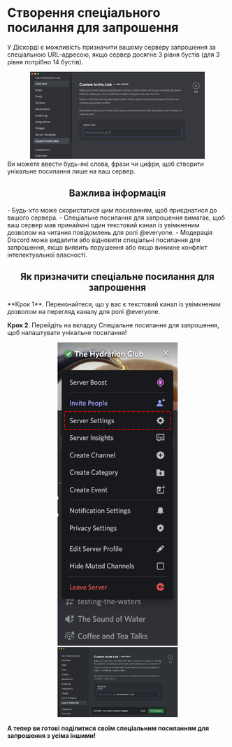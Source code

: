 # Створення спеціального посилання для запрошення
  У Діскорді є можливість призначити вашому серверу запрошення за спеціальною URL-адресою, якщо сервер досягне 3 рівня бустів (для 3 рівня потрібно 14 бустів).
  <div style="text-align: center;"> <img src="../../assets/Custom_invite/Custom-Invite-Link.png" alt="Налаштування спеціального посилання" width="400"/> </div>
Ви можете ввести будь-які слова, фрази чи цифри, щоб створити унікальне посилання лише на ваш сервер.
<h2 style="text-align: center;">Важлива інформація</h4>
- Будь-хто може скористатися цим посиланням, щоб приєднатися до вашого сервера.
- Спеціальне посилання для запрошення вимагає, щоб ваш сервер мав принаймні один текстовий канал із увімкненим дозволом на читання повідомлень для ролі @everyone.
- Модерація Discord може видалити або відновити спеціальні посилання для запрошення, якщо виявить порушення або якщо виникне конфлікт інтелектуальної власності.

<h2 style="text-align: center;">Як призначити спеціальне посилання для запрошення</h4>
**Крок 1**. Переконайтеся, що у вас є текстовий канал із увімкненим дозволом на перегляд каналу для ролі @everyone.

**Крок 2**. Перейдіть на вкладку Спеціальне посилання для запрошення, щоб налаштувати унікальне посилання!
<div style="text-align: center;"> <img src="../../assets/Custom_invite/final-custom-invite-link-server-settings-option.png" alt="Налаштування спеціального полсилання" width="275"/> </div>
<div style="text-align: center;"> <img src="../../assets/Custom_invite/custom-invite-link-example-base.png" alt="Приклад спеціального посилання" width="275"/> </div>

**А тепер ви готові поділитися своїм спеціальним посиланням для запрошення з усіма іншими!**

